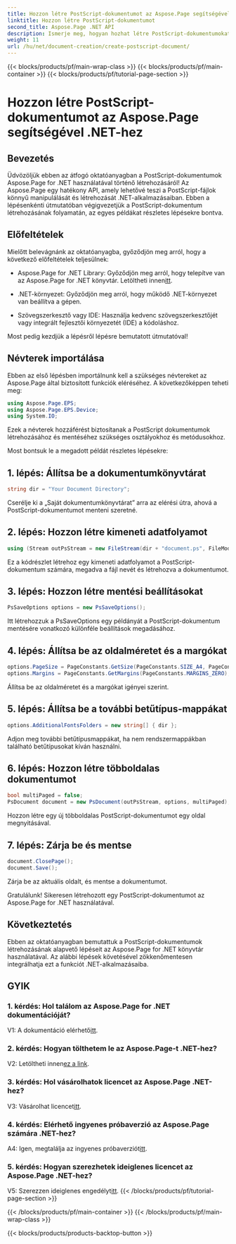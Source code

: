 ```yaml
---
title: Hozzon létre PostScript-dokumentumot az Aspose.Page segítségével .NET-hez
linktitle: Hozzon létre PostScript-dokumentumot
second_title: Aspose.Page .NET API
description: Ismerje meg, hogyan hozhat létre PostScript-dokumentumokat .NET-ben az Aspose.Page használatával. Kövesse lépésenkénti útmutatónkat a zökkenőmentes integráció érdekében. Töltse le a könyvtárat, és kezdje el könnyedén kezelni a PostScript fájlokat.
weight: 11
url: /hu/net/document-creation/create-postscript-document/
---
```


{{< blocks/products/pf/main-wrap-class >}}
{{< blocks/products/pf/main-container >}}
{{< blocks/products/pf/tutorial-page-section >}}

# Hozzon létre PostScript-dokumentumot az Aspose.Page segítségével .NET-hez

## Bevezetés

Üdvözöljük ebben az átfogó oktatóanyagban a PostScript-dokumentumok Aspose.Page for .NET használatával történő létrehozásáról! Az Aspose.Page egy hatékony API, amely lehetővé teszi a PostScript-fájlok könnyű manipulálását és létrehozását .NET-alkalmazásaiban. Ebben a lépésenkénti útmutatóban végigvezetjük a PostScript-dokumentum létrehozásának folyamatán, az egyes példákat részletes lépésekre bontva.

## Előfeltételek

Mielőtt belevágnánk az oktatóanyagba, győződjön meg arról, hogy a következő előfeltételek teljesülnek:

-  Aspose.Page for .NET Library: Győződjön meg arról, hogy telepítve van az Aspose.Page for .NET könyvtár. Letöltheti innen[itt](https://releases.aspose.com/page/net/).

- .NET-környezet: Győződjön meg arról, hogy működő .NET-környezet van beállítva a gépen.

- Szövegszerkesztő vagy IDE: Használja kedvenc szövegszerkesztőjét vagy integrált fejlesztői környezetét (IDE) a kódoláshoz.

Most pedig kezdjük a lépésről lépésre bemutatott útmutatóval!

## Névterek importálása

Ebben az első lépésben importálnunk kell a szükséges névtereket az Aspose.Page által biztosított funkciók eléréséhez. A következőképpen teheti meg:

```csharp
using Aspose.Page.EPS;
using Aspose.Page.EPS.Device;
using System.IO;
```

Ezek a névterek hozzáférést biztosítanak a PostScript dokumentumok létrehozásához és mentéséhez szükséges osztályokhoz és metódusokhoz.

Most bontsuk le a megadott példát részletes lépésekre:

## 1. lépés: Állítsa be a dokumentumkönyvtárat

```csharp
string dir = "Your Document Directory";
```

Cserélje ki a „Saját dokumentumkönyvtárat” arra az elérési útra, ahová a PostScript-dokumentumot menteni szeretné.

## 2. lépés: Hozzon létre kimeneti adatfolyamot

```csharp
using (Stream outPsStream = new FileStream(dir + "document.ps", FileMode.Create))
```

Ez a kódrészlet létrehoz egy kimeneti adatfolyamot a PostScript-dokumentum számára, megadva a fájl nevét és létrehozva a dokumentumot.

## 3. lépés: Hozzon létre mentési beállításokat

```csharp
PsSaveOptions options = new PsSaveOptions();
```

Itt létrehozzuk a PsSaveOptions egy példányát a PostScript-dokumentum mentésére vonatkozó különféle beállítások megadásához.

## 4. lépés: Állítsa be az oldalméretet és a margókat

```csharp
options.PageSize = PageConstants.GetSize(PageConstants.SIZE_A4, PageConstants.ORIENTATION_PORTRAIT);
options.Margins = PageConstants.GetMargins(PageConstants.MARGINS_ZERO);
```

Állítsa be az oldalméretet és a margókat igényei szerint.

## 5. lépés: Állítsa be a további betűtípus-mappákat

```csharp
options.AdditionalFontsFolders = new string[] { dir };
```

Adjon meg további betűtípusmappákat, ha nem rendszermappákban található betűtípusokat kíván használni.

## 6. lépés: Hozzon létre többoldalas dokumentumot

```csharp
bool multiPaged = false;
PsDocument document = new PsDocument(outPsStream, options, multiPaged);
```

Hozzon létre egy új többoldalas PostScript-dokumentumot egy oldal megnyitásával.

## 7. lépés: Zárja be és mentse

```csharp
document.ClosePage();
document.Save();
```

Zárja be az aktuális oldalt, és mentse a dokumentumot.

Gratulálunk! Sikeresen létrehozott egy PostScript-dokumentumot az Aspose.Page for .NET használatával.

## Következtetés

Ebben az oktatóanyagban bemutattuk a PostScript-dokumentumok létrehozásának alapvető lépéseit az Aspose.Page for .NET könyvtár használatával. Az alábbi lépések követésével zökkenőmentesen integrálhatja ezt a funkciót .NET-alkalmazásaiba.

## GYIK

### 1. kérdés: Hol találom az Aspose.Page for .NET dokumentációját?

 V1: A dokumentáció elérhető[itt](https://reference.aspose.com/page/net/).

### 2. kérdés: Hogyan tölthetem le az Aspose.Page-t .NET-hez?

 V2: Letöltheti innen[ez a link](https://releases.aspose.com/page/net/).

### 3. kérdés: Hol vásárolhatok licencet az Aspose.Page .NET-hez?

 V3: Vásárolhat licencet[itt](https://purchase.aspose.com/buy).

### 4. kérdés: Elérhető ingyenes próbaverzió az Aspose.Page számára .NET-hez?

 A4: Igen, megtalálja az ingyenes próbaverziót[itt](https://releases.aspose.com/).

### 5. kérdés: Hogyan szerezhetek ideiglenes licencet az Aspose.Page .NET-hez?

 V5: Szerezzen ideiglenes engedélyt[itt](https://purchase.aspose.com/temporary-license/).
{{< /blocks/products/pf/tutorial-page-section >}}

{{< /blocks/products/pf/main-container >}}
{{< /blocks/products/pf/main-wrap-class >}}

{{< blocks/products/products-backtop-button >}}
